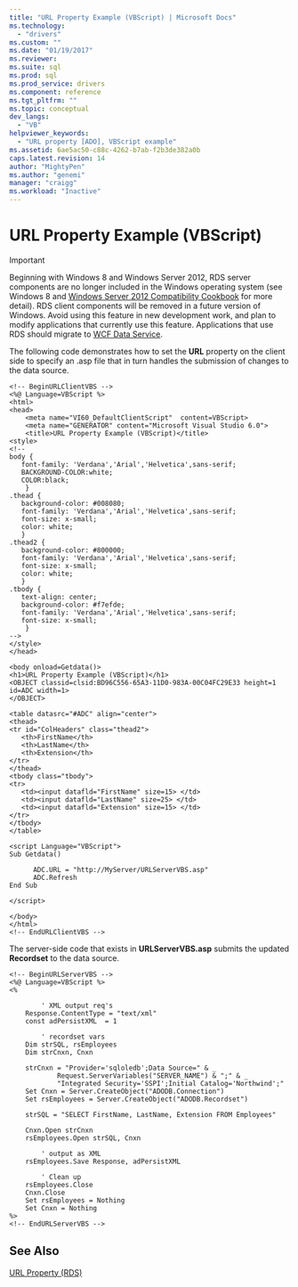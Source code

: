 ```yaml
---
title: "URL Property Example (VBScript) | Microsoft Docs"
ms.technology:
  - "drivers"
ms.custom: ""
ms.date: "01/19/2017"
ms.reviewer: 
ms.suite: sql
ms.prod: sql  
ms.prod_service: drivers
ms.component: reference
ms.tgt_pltfrm: ""
ms.topic: conceptual
dev_langs: 
  - "VB"
helpviewer_keywords: 
  - "URL property [ADO], VBScript example"
ms.assetid: 6ae5ac50-c88c-4262-b7ab-f2b3de382a0b
caps.latest.revision: 14
author: "MightyPen"
ms.author: "genemi"
manager: "craigg"
ms.workload: "Inactive"
---
```

# URL Property Example (VBScript)
> [!IMPORTANT]
>  Beginning with Windows 8 and Windows Server 2012, RDS server components are no longer included in the Windows operating system (see Windows 8 and [Windows Server 2012 Compatibility Cookbook](https://www.microsoft.com/en-us/download/details.aspx?id=27416) for more detail). RDS client components will be removed in a future version of Windows. Avoid using this feature in new development work, and plan to modify applications that currently use this feature. Applications that use RDS should migrate to [WCF Data Service](http://go.microsoft.com/fwlink/?LinkId=199565).  
  
 The following code demonstrates how to set the **URL** property on the client side to specify an .asp file that in turn handles the submission of changes to the data source.  
  
```  
<!-- BeginURLClientVBS -->  
<%@ Language=VBScript %>  
<html>  
<head>  
    <meta name="VI60_DefaultClientScript"  content=VBScript>  
    <meta name="GENERATOR" content="Microsoft Visual Studio 6.0">  
    <title>URL Property Example (VBScript)</title>  
<style>  
<!--  
body {  
   font-family: 'Verdana','Arial','Helvetica',sans-serif;  
   BACKGROUND-COLOR:white;  
   COLOR:black;  
    }  
.thead {  
   background-color: #008080;   
   font-family: 'Verdana','Arial','Helvetica',sans-serif;   
   font-size: x-small;  
   color: white;  
   }  
.thead2 {  
   background-color: #800000;   
   font-family: 'Verdana','Arial','Helvetica',sans-serif;   
   font-size: x-small;  
   color: white;  
   }  
.tbody {   
   text-align: center;  
   background-color: #f7efde;  
   font-family: 'Verdana','Arial','Helvetica',sans-serif;   
   font-size: x-small;  
    }  
-->  
</style>  
</head>  
  
<body onload=Getdata()>  
<h1>URL Property Example (VBScript)</h1>  
<OBJECT classid=clsid:BD96C556-65A3-11D0-983A-00C04FC29E33 height=1 id=ADC width=1>  
</OBJECT>  
  
<table datasrc="#ADC" align="center">  
<thead>  
<tr id="ColHeaders" class="thead2">  
   <th>FirstName</th>  
   <th>LastName</th>  
   <th>Extension</th>  
</tr>  
</thead>  
<tbody class="tbody">  
<tr>  
   <td><input datafld="FirstName" size=15> </td>  
   <td><input datafld="LastName" size=25> </td>  
   <td><input datafld="Extension" size=15> </td>  
</tr>  
</tbody>  
</table>  
  
<script Language="VBScript">  
Sub Getdata()  
  
      ADC.URL = "http://MyServer/URLServerVBS.asp"  
      ADC.Refresh  
End Sub  
  
</script>  
  
</body>  
</html>  
<!-- EndURLClientVBS -->  
```  
  
 The server-side code that exists in **URLServerVBS.asp** submits the updated **Recordset** to the data source.  
  
```  
<!-- BeginURLServerVBS -->  
<%@ Language=VBScript %>  
<%  
  
        ' XML output req's  
    Response.ContentType = "text/xml"  
    const adPersistXML  = 1  
  
        ' recordset vars  
    Dim strSQL, rsEmployees   
    Dim strCnxn, Cnxn  
  
    strCnxn = "Provider='sqloledb';Data Source=" & _  
            Request.ServerVariables("SERVER_NAME") & ";" & _  
            "Integrated Security='SSPI';Initial Catalog='Northwind';"  
    Set Cnxn = Server.CreateObject("ADODB.Connection")  
    Set rsEmployees = Server.CreateObject("ADODB.Recordset")  
  
    strSQL = "SELECT FirstName, LastName, Extension FROM Employees"  
  
    Cnxn.Open strCnxn  
    rsEmployees.Open strSQL, Cnxn  
  
        ' output as XML  
    rsEmployees.Save Response, adPersistXML  
  
        ' Clean up  
    rsEmployees.Close  
    Cnxn.Close  
    Set rsEmployees = Nothing  
    Set Cnxn = Nothing  
%>  
<!-- EndURLServerVBS -->  
```  
  
## See Also  
 [URL Property (RDS)](../../../ado/reference/rds-api/url-property-rds.md)


